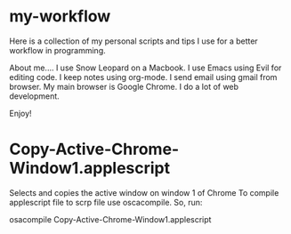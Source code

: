 my-workflow
===========

Here is a collection of my personal scripts and tips I use for a better workflow in programming.

About me....
I use Snow Leopard on a Macbook.
I use Emacs using Evil for editing code.
I keep notes using org-mode.
I send email using gmail from browser.
My main browser is Google Chrome.
I do a lot of web development.

Enjoy!

Copy-Active-Chrome-Window1.applescript
======================================
Selects and copies the active window on window 1 of Chrome
To compile applescript file to scrp file use oscacompile.
So, run:

osacompile Copy-Active-Chrome-Window1.applescript

